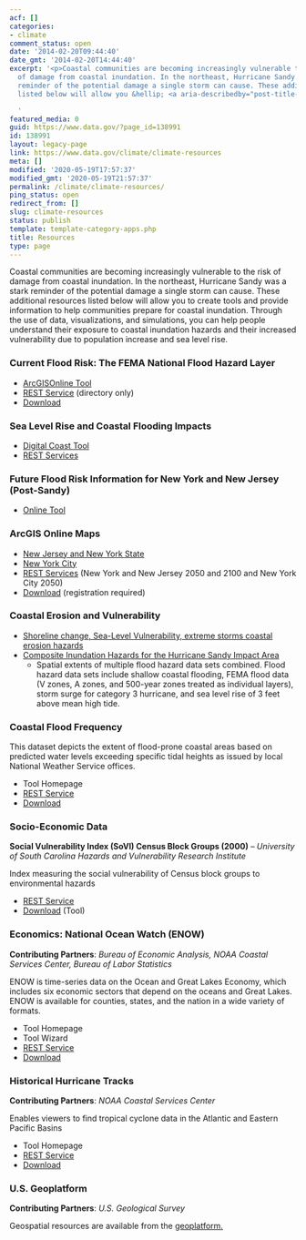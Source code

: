 ```yaml
---
acf: []
categories:
- climate
comment_status: open
date: '2014-02-20T09:44:40'
date_gmt: '2014-02-20T14:44:40'
excerpt: '<p>Coastal communities are becoming increasingly vulnerable to the risk
  of damage from coastal inundation. In the northeast, Hurricane Sandy was a stark
  reminder of the potential damage a single storm can cause. These additional resources
  listed below will allow you &hellip; <a aria-describedby="post-title-138991" href="https://www.data.gov/climate/climate-resources">Continued</a></p>

  '
featured_media: 0
guid: https://www.data.gov/?page_id=138991
id: 138991
layout: legacy-page
link: https://www.data.gov/climate/climate-resources
meta: []
modified: '2020-05-19T17:57:37'
modified_gmt: '2020-05-19T21:57:37'
permalink: /climate/climate-resources/
ping_status: open
redirect_from: []
slug: climate-resources
status: publish
template: template-category-apps.php
title: Resources
type: page
---
```

Coastal communities are becoming increasingly vulnerable to the risk of damage from coastal inundation. In the northeast, Hurricane Sandy was a stark reminder of the potential damage a single storm can cause. These additional resources listed below will allow you to create tools and provide information to help communities prepare for coastal inundation. Through the use of data, visualizations, and simulations, you can help people understand their exposure to coastal inundation hazards and their increased vulnerability due to population increase and sea level rise.


### Current Flood Risk: The FEMA National Flood Hazard Layer


* [ArcGISOnline Tool](http://fema.maps.arcgis.com/home/webmap/viewer.html?webmap=cbe088e7c8704464aa0fc34eb99e7f30 "ArcGISOnline Tool")
* [REST Service](http://hazards.fema.gov/gis/nfhl/rest/services/public/NFHL/MapServer "REST Service") (directory only)
* [Download](https://hazards.fema.gov/femaportal/NFHL/ "Download")


### Sea Level Rise and Coastal Flooding Impacts


* [Digital Coast Tool](http://www.csc.noaa.gov/slr "Digital Coast Tool")
* [REST Services](http://www.csc.noaa.gov/ArcGISPUB/rest/services/dc_slr "REST Services")


### Future Flood Risk Information for New York and New Jersey (Post-Sandy)


* [Online Tool](http://www.globalchange.gov/what-we-do/assessment/coastal-resilience-resources "Online Tool")


### ArcGIS Online Maps


* [New Jersey and New York State](http://geoplatform.maps.arcgis.com/home/item.html?id=2960f1e066544582ae0f0d988ccb3d27 "New Jersey and New York State")
* [New York City](http://geoplatform.maps.arcgis.com/home/item.html?id=bc90ddc4984a45538c1de5b4ddf91381 "New York City")
* [REST Services](http://www.csc.noaa.gov/arcgis/rest/services/NCAMapping "REST Services") (New York and New Jersey 2050 and 2100 and New York City 2050)
* [Download](ftp://ftp.csc.noaa.gov/pub/hazards/BestAvailableSFHAPlusSLR "Download") (registration required)


### Coastal Erosion and Vulnerability


* [Shoreline change, Sea-Level Vulnerability, extreme storms coastal erosion hazards](http://marine.usgs.gov/coastalchangehazardsportal/ "Shoreline change, Sea-Level Vulnerability, extreme storms coastal erosion hazards")
* [Composite Inundation Hazards for the Hurricane Sandy Impact Area](http://maps.csc.noaa.gov/arcgis/rest/services/Roadmap/RoadmapPilot_HazardComposite/MapServer "Composite Inundation Hazards for the Hurricane Sandy Impact Area")
	+ Spatial extents of multiple flood hazard data sets combined. Flood hazard data sets include shallow coastal flooding, FEMA flood data (V zones, A zones, and 500-year zones treated as individual layers), storm surge for category 3 hurricane, and sea level rise of 3 feet above mean high tide.


### Coastal Flood Frequency


This dataset depicts the extent of flood-prone coastal areas based on predicted water levels exceeding specific tidal heights as issued by local National Weather Service offices.


* Tool Homepage
* [REST Service](http://www.csc.noaa.gov/ArcGISPUB/rest/services/dc_slr/Flood_Frequency/MapServer "REST Service")
* [Download](http://csc.noaa.gov/htdata/Inundation/SLR/FloodFreqData/Flood_Frequency_data_dist.zip "Download")


### Socio-Economic Data


**Social Vulnerability Index (SoVI) Census Block Groups (2000)** – *University of South Carolina Hazards and Vulnerability Research Institute*


Index measuring the social vulnerability of Census block groups to environmental hazards


* [REST Service](http://www.csc.noaa.gov/ArcGISPUB/rest/services/sovi/sovi_blockgroups/MapServer "REST Service")
* [Download](http://www.csc.noaa.gov/dataviewer/index.html?action=advsearch&qType=like&qFld=Name&datareg=1&qVal=%sovi%# "Download") (Tool)


### Economics: National Ocean Watch (ENOW)


**Contributing Partners**: *Bureau of Economic Analysis, NOAA Coastal Services Center, Bureau of Labor Statistics*


ENOW is time-series data on the Ocean and Great Lakes Economy, which includes six economic sectors that depend on the oceans and Great Lakes. ENOW is available for counties, states, and the nation in a wide variety of formats.


* Tool Homepage
* Tool Wizard
* [REST Service](http://csc.noaa.gov/ArcGISPUB/rest/services/enow)
* [Download](http://www.csc.noaa.gov/htdata/SocioEconomic/ENOW.zip)


### Historical Hurricane Tracks


**Contributing Partners**: *NOAA Coastal Services Center*


Enables viewers to find tropical cyclone data in the Atlantic and Eastern Pacific Basins


* Tool Homepage
* [REST Service](http://www.csc.noaa.gov/arcgis/rest/services/Hurricanes/AllHurricanes/MapServer "REST Service")
* [Download](http://www.ncdc.noaa.gov/ibtracs/index.php?name=wmo-data "Download")


### U.S. Geoplatform


**Contributing Partners**: *U.S. Geological Survey*


Geospatial resources are available from the [geoplatform.](http://www.geoplatform.gov/climate-resources)


